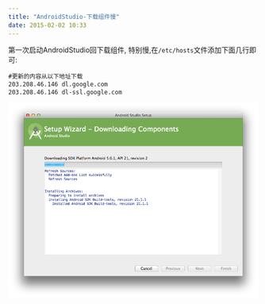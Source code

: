 ```yaml
---
title: "AndroidStudio-下载组件慢"
date: 2015-02-02 10:33
---
```


第一次启动AndroidStudio回下载组件, 特别慢,在`/etc/hosts`文件添加下面几行即可:

```
#更新的内容从以下地址下载
203.208.46.146 dl.google.com
203.208.46.146 dl-ssl.google.com
```

![](/image/2015-01-30-4.12.10.png)